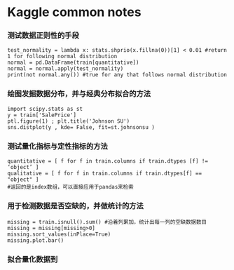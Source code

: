 # Kaggle common notes
### 测试数据正则性的手段
	test_normality = lambda x: stats.shprio(x.fillna(0))[1] < 0.01 #return 1 for following normal distribution
	normal = pd.DataFrame(train[quantitative])
	normal = normal.apply(test_normality)
	print(not normal.any()) #true for any that follows normal distribution
### 绘图发掘数据分布，并与经典分布拟合的方法
	import scipy.stats as st
	y = train['SalePrice']
	ptl.figure(1) ; plt.title('Johnson SU')
	sns.distplot(y , kde= False, fit=st.johnsonsu )
### 测试量化指标与定性指标的方法
	quantitative = [ f for f in train.columns if train.dtypes [f] != ‘object’ ]
	qualitative = [ f for f in train.columns if train.dtypes[f] == "object" ]
	#返回的是index数组，可以直接应用于pandas来检索
### 用于检测数据是否空缺的，并做统计的方法
	missing = train.isnull().sum() #沿着列累加，统计出每一列的空缺数据数目
	missing = missing[missing>0]
	missing.sort_values(inPlace=True)
	missing.plot.bar()
### 拟合量化数据到
